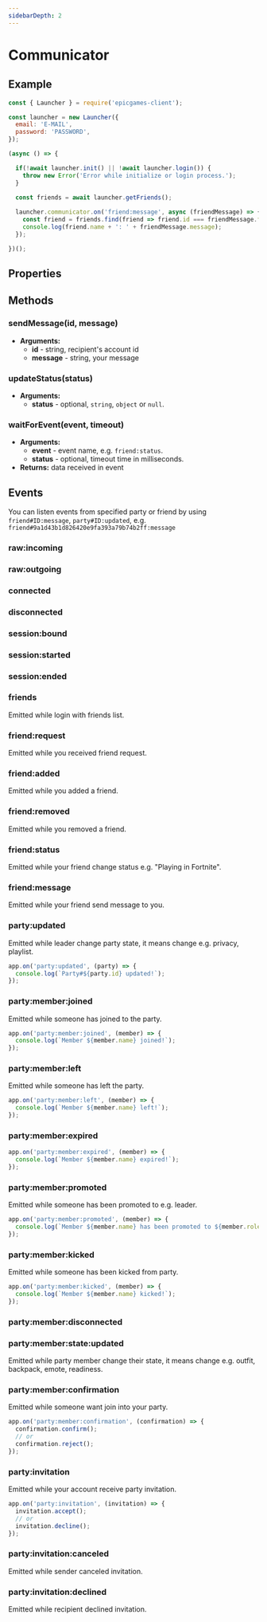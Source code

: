 ```yaml
---
sidebarDepth: 2
---
```


# Communicator

## Example
```javascript
const { Launcher } = require('epicgames-client');

const launcher = new Launcher({
  email: 'E-MAIL',
  password: 'PASSWORD',
});

(async () => {

  if(!await launcher.init() || !await launcher.login()) {
    throw new Error('Error while initialize or login process.');
  }
	
  const friends = await launcher.getFriends();

  launcher.communicator.on('friend:message', async (friendMessage) => {
    const friend = friends.find(friend => friend.id === friendMessage.friend.id);
    console.log(friend.name + ': ' + friendMessage.message);
  });

})();
```

## Properties

## Methods

### sendMessage(id, message)
- **Arguments:**
  - **id** - string, recipient's account id
  - **message** - string, your message

### updateStatus(status)
- **Arguments:**
  - **status** - optional, `string`, `object` or `null`.

### waitForEvent(event, timeout)
- **Arguments:**
  - **event** - event name, e.g. `friend:status`.
  - **status** - optional, timeout time in milliseconds.
- **Returns:** data received in event

## Events

You can listen events from specified party or friend by using `friend#ID:message`, `party#ID:updated`, e.g. `friend#9a1d43b1d826420e9fa393a79b74b2ff:message`

### raw:incoming
### raw:outgoing
### connected
### disconnected
### session:bound
### session:started
### session:ended
### friends
Emitted while login with friends list.
### friend:request
Emitted while you received friend request.
### friend:added
Emitted while you added a friend.
### friend:removed
Emitted while you removed a friend.
### friend:status
Emitted while your friend change status e.g. "Playing in Fortnite".
### friend:message
Emitted while your friend send message to you.
### party:updated
Emitted while leader change party state, it means change e.g. privacy, playlist.
```javascript
app.on('party:updated', (party) => {
  console.log(`Party#${party.id} updated!`);
});
```
### party:member:joined
Emitted while someone has joined to the party.
```javascript
app.on('party:member:joined', (member) => {
  console.log(`Member ${member.name} joined!`);
});
```
### party:member:left
Emitted while someone has left the party.
```javascript
app.on('party:member:left', (member) => {
  console.log(`Member ${member.name} left!`);
});
```
### party:member:expired
```javascript
app.on('party:member:expired', (member) => {
  console.log(`Member ${member.name} expired!`);
});
```
### party:member:promoted
Emitted while someone has been promoted to e.g. leader.
```javascript
app.on('party:member:promoted', (member) => {
  console.log(`Member ${member.name} has been promoted to ${member.role} role!`);
});
```
### party:member:kicked
Emitted while someone has been kicked from party.
```javascript
app.on('party:member:kicked', (member) => {
  console.log(`Member ${member.name} kicked!`);
});
```
### party:member:disconnected
### party:member:state:updated
Emitted while party member change their state, it means change e.g. outfit, backpack, emote, readiness.
### party:member:confirmation
Emitted while someone want join into your party. 
```javascript
app.on('party:member:confirmation', (confirmation) => {
  confirmation.confirm();
  // or
  confirmation.reject();
});
```
### party:invitation
Emitted while your account receive party invitation.
```javascript
app.on('party:invitation', (invitation) => {
  invitation.accept();
  // or
  invitation.decline();
});
```
### party:invitation:canceled
Emitted while sender canceled invitation.
### party:invitation:declined
Emitted while recipient declined invitation.
